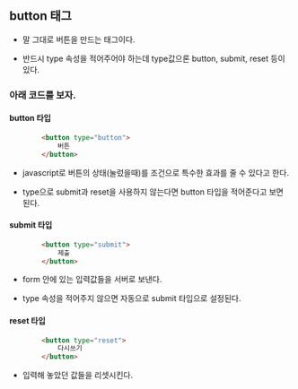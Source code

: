 ## button 태그

- 말 그대로 버튼을 만드는 태그이다.

- 반드시 type 속성을 적어주어야 하는데 type값으론 button, submit, reset 등이 있다.

### 아래 코드를 보자.

#### button 타입

```html
        <button type="button">
            버튼
        </button>
```

- javascript로 버튼의 상태(눌렀을때)를 조건으로 특수한 효과를 줄 수 있다고 한다.

- type으로 submit과 reset을 사용하지 않는다면 button 타입을 적어준다고 보면 된다.


#### submit 타입

```html     
        <button type="submit">
            제출
        </button>
```

- form 안에 있는 입력값들을 서버로 보낸다.

- type 속성을 적어주지 않으면 자동으로 submit 타입으로 설정된다.


#### reset 타입

```html
        <button type="reset">
            다시쓰기
        </button>
```

- 입력해 놓았던 값들을 리셋시킨다. 
